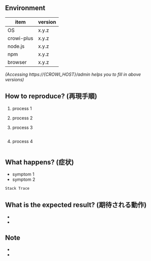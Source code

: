 Environment
------------

| item     | version |
| ---      | --- |
|OS        |x.y.z|
|crowi-plus|x.y.z|
|node.js   |x.y.z|
|npm       |x.y.z|
|browser   |x.y.z|

*(Accessing https://{CROWI_HOST}/admin helps you to fill in above versions)*


How to reproduce? (再現手順)
---------------------------

1. process 1
1. process 2
1. process 3
    ```bash
    
    ```

1. process 4
    ```bash
    
    ```

What happens? (症状)
---------------------

- symptom 1
- symptom 2

```
Stack Trace
```


What is the expected result? (期待される動作)
-------------------------------------------

- 
- 


Note
----

- 
- 
